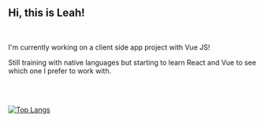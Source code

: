 ## Hi, this is Leah! 

<br>

I'm currently working on a client side app project with Vue JS!

Still training with native languages but starting to learn React and Vue to see which one I prefer to work with.


<br>
<br>

[![Top Langs](https://github-readme-stats.vercel.app/api/top-langs/?username=hela6&show_icons=true&theme=github_dark&hide=hack,html,css&border_color=00FFFF00)](https://github.com/anuraghazra/github-readme-stats)



